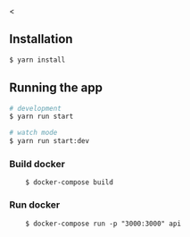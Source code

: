 <

## Installation

```bash
$ yarn install
```

## Running the app

```bash
# development
$ yarn run start

# watch mode
$ yarn run start:dev
```

### Build docker

```
    $ docker-compose build
```

### Run docker

```
    $ docker-compose run -p "3000:3000" api
```
